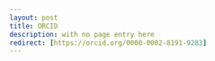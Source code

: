 ```yaml
---
layout: post
title: ORCID
description: with no page entry here
redirect: [https://orcid.org/0000-0002-8191-9283]
---
```

